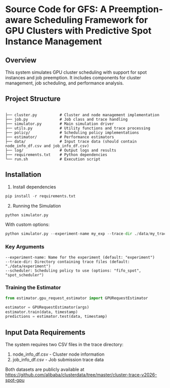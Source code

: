# Source Code for GFS: A Preemption-aware Scheduling Framework for GPU Clusters with Predictive Spot Instance Management

## Overview

This system simulates GPU cluster scheduling with support for spot instances and job preemption. It includes components for cluster management, job scheduling, and performance analysis.

## Project Structure

```text

├── cluster.py          # Cluster and node management implementation
├── job.py              # Job class and trace handling
├── simulator.py        # Main simulation driver
├── utils.py            # Utility functions and trace processing
├── policy/             # Scheduling policy implementations
├── estimator/          # Performance estimators
├── data/               # Input trace data (should contain node_info_df.csv and job_info_df.csv)
├── log/                # Output logs and results
├── requirements.txt    # Python dependencies
└── run.sh              # Execution script
```


## Installation

1. Install dependencies
```python
pip install -r requirements.txt
```

2. Running the Simulation

```python
python simulator.py
```
With custom options:
```python
python simulator.py --experiment-name my_exp --trace-dir ./data/my_trace --scheduler spot_scheduler
```
### Key Arguments
```text
--experiment-name: Name for the experiment (default: "experiment")
--trace-dir: Directory containing trace files (default: "./data/experiment")
--scheduler: Scheduling policy to use (options: "fifo_spot", "spot_scheduler")
```

### Training the Estimator
```python
from estimator.gpu_request_estimator import GPURequestEstimator

estimator = GPURequestEstimator(args)
estimator.train(data, timestamp)
predictions = estimator.test(data, timestamp)
```

## Input Data Requirements
The system requires two CSV files in the trace directory:
1. node_info_df.csv - Cluster node information
2. job_info_df.csv - Job submission trace data

Both datasets are publicly available at https://github.com/alibaba/clusterdata/tree/master/cluster-trace-v2026-spot-gpu

